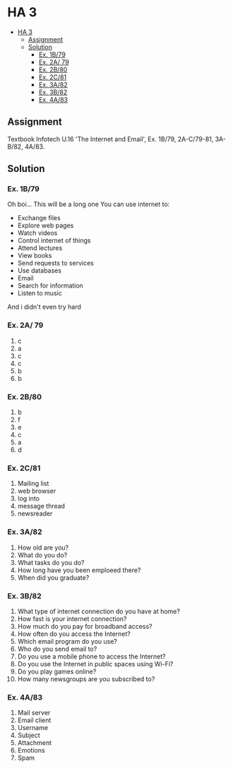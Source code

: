 # HA 3

- [HA 3](#ha-3)
  - [Assignment](#assignment)
  - [Solution](#solution)
    - [Ex. 1B/79](#ex-1b79)
    - [Ex. 2A/ 79](#ex-2a-79)
    - [Ex. 2B/80](#ex-2b80)
    - [Ex. 2C/81](#ex-2c81)
    - [Ex. 3A/82](#ex-3a82)
    - [Ex. 3B/82](#ex-3b82)
    - [Ex. 4A/83](#ex-4a83)

## Assignment

Textbook Infotech
U.16  'The Internet and Email',  Ex. 1B/79,  2A-C/79-81,  3A-B/82,  4A/83.

## Solution

### Ex. 1B/79

Oh boi... This will be a long one
You can use internet to:

- Exchange files
- Explore web pages
- Watch videos
- Control internet of things
- Attend lectures
- View books
- Send requests to services
- Use databases
- Email
- Search for information
- Listen to music

And i didn't even try hard

### Ex. 2A/ 79

1. c
2. a
3. c
4. c
5. b
6. b

### Ex. 2B/80

1. b
2. f
3. e
4. c
5. a
6. d

### Ex. 2C/81

1. Mailing list
2. web browser
3. log into
4. message thread
5. newsreader

### Ex. 3A/82

1. How old are you?
2. What do you do?
3. What tasks do you do?
4. How long have you been emploeed there?
5. When did you graduate?

### Ex. 3B/82

1. What type of internet connection do you have at home?
2. How fast is your internet connection?
3. How much do you pay for broadband access?
4. How often do you access the Internet?
5. Which email program do you use?
6. Who do you send email to?
7. Do you use a mobile phone to access the Internet?
8. Do you use the Internet in public spaces using Wi-Fi?
9. Do you play games online?
10. How many newsgroups are you subscribed to?

### Ex. 4A/83

1. Mail server
2. Email client
3. Username
4. Subject
5. Attachment
6. Emotions
7. Spam

